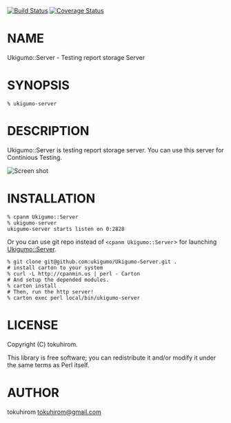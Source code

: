 [![Build Status](https://travis-ci.org/ukigumo/Ukigumo-Server.png?branch=master)](https://travis-ci.org/ukigumo/Ukigumo-Server) [![Coverage Status](https://coveralls.io/repos/ukigumo/Ukigumo-Server/badge.png?branch=master)](https://coveralls.io/r/ukigumo/Ukigumo-Server?branch=master)
# NAME

Ukigumo::Server - Testing report storage Server

# SYNOPSIS

    % ukigumo-server

# DESCRIPTION

Ukigumo::Server is testing report storage server. You can use this server for Continious Testing.

<img src="http://gyazo.64p.org/image/dbd98bc15032d97fab081a271541baa2.png" alt="Screen shot">

# INSTALLATION

    % cpanm Ukigumo::Server
    % ukigumo-server
    ukigumo-server starts listen on 0:2828

Or you can use git repo instead of `<cpanm Ukigumo::Server`\> for launching [Ukigumo::Server](http://search.cpan.org/perldoc?Ukigumo::Server).

    % git clone git@github.com:ukigumo/Ukigumo-Server.git .
    # install carton to your system
    % curl -L http://cpanmin.us | perl - Carton
    # And setup the depended modules.
    % carton install
    # Then, run the http server!
    % carton exec perl local/bin/ukigumo-server

# LICENSE

Copyright (C) tokuhirom.

This library is free software; you can redistribute it and/or modify
it under the same terms as Perl itself.

# AUTHOR

tokuhirom <tokuhirom@gmail.com>
